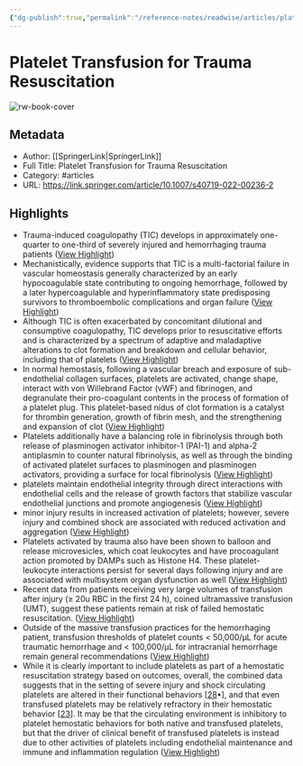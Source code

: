 ```yaml
---
{"dg-publish":true,"permalink":"/reference-notes/readwise/articles/platelet-transfusion-for-trauma-resuscitation/"}
---
```


# Platelet Transfusion for Trauma Resuscitation

![rw-book-cover](https://media.springernature.com/w200/springer-static/cover/journal/40719.jpg)

## Metadata
- Author: [[SpringerLink\|SpringerLink]]
- Full Title: Platelet Transfusion for Trauma Resuscitation
- Category: #articles
- URL: https://link.springer.com/article/10.1007/s40719-022-00236-2

## Highlights
- Trauma-induced coagulopathy (TIC) develops in approximately one-quarter to one-third of severely injured and hemorrhaging trauma patients ([View Highlight](https://read.readwise.io/read/01gqy9wfcmmpmyxycsgjdk0gr4))
- Mechanistically, evidence supports that TIC is a multi-factorial failure in vascular homeostasis generally characterized by an early hypocoagulable state contributing to ongoing hemorrhage, followed by a later hypercoagulable and hyperinflammatory state predisposing survivors to thromboembolic complications and organ failure ([View Highlight](https://read.readwise.io/read/01gqy9xw8any0r644yeytaesw4))
- Although TIC is often exacerbated by concomitant dilutional and consumptive coagulopathy, TIC develops prior to resuscitative efforts and is characterized by a spectrum of adaptive and maladaptive alterations to clot formation and breakdown and cellular behavior, including that of platelets ([View Highlight](https://read.readwise.io/read/01gqya06m4btjpatt1sr6xbca2))
- In normal hemostasis, following a vascular breach and exposure of sub-endothelial collagen surfaces, platelets are activated, change shape, interact with von Willebrand Factor (vWF) and fibrinogen, and degranulate their pro-coagulant contents in the process of formation of a platelet plug. This platelet-based nidus of clot formation is a catalyst for thrombin generation, growth of fibrin mesh, and the strengthening and expansion of clot ([View Highlight](https://read.readwise.io/read/01gqya19q4svgy7hjtvxp3r74m))
- Platelets additionally have a balancing role in fibrinolysis through both release of plasminogen activator inhibitor-1 (PAI-1) and alpha-2 antiplasmin to counter natural fibrinolysis, as well as through the binding of activated platelet surfaces to plasminogen and plasminogen activators, providing a surface for local fibrinolysis ([View Highlight](https://read.readwise.io/read/01gqya3gq5wjvfn340amp22av4))
- platelets maintain endothelial integrity through direct interactions with endothelial cells and the release of growth factors that stabilize vascular endothelial junctions and promote angiogenesis ([View Highlight](https://read.readwise.io/read/01gqya92z4hmxnzg2zg2p86044))
- minor injury results in increased activation of platelets; however, severe injury and combined shock are associated with reduced activation and aggregation ([View Highlight](https://read.readwise.io/read/01gqybd87ykasphbgasv8fq91d))
- Platelets activated by trauma also have been shown to balloon and release microvesicles, which coat leukocytes and have procoagulant action promoted by DAMPs such as Histone H4. These platelet-leukocyte interactions persist for several days following injury and are associated with multisystem organ dysfunction as well ([View Highlight](https://read.readwise.io/read/01gqyavd6mafr62yskaa5w0zgp))
- Recent data from patients receiving very large volumes of transfusion after injury (≥ 20u RBC in the first 24 h), coined ultramassive transfusion (UMT), suggest these patients remain at risk of failed hemostatic resuscitation. ([View Highlight](https://read.readwise.io/read/01gqybppn652m45mv4zz464nbw))
- Outside of the massive transfusion practices for the hemorrhaging patient, transfusion thresholds of platelet counts < 50,000/μL for acute traumatic hemorrhage and < 100,000/μL for intracranial hemorrhage remain general recommendations ([View Highlight](https://read.readwise.io/read/01gqybqcm5hf1f5k3makddh2qc))
- While it is clearly important to include platelets as part of a hemostatic resuscitation strategy based on outcomes, overall, the combined data suggests that in the setting of severe injury and shock circulating platelets are altered in their functional behaviors [[28](https://link.springer.com/article/10.1007/s40719-022-00236-2#ref-CR28)•], and that even transfused platelets may be relatively refractory in their hemostatic behavior [[23](https://link.springer.com/article/10.1007/s40719-022-00236-2#ref-CR23)]. It may be that the circulating environment is inhibitory to platelet hemostatic behaviors for both native and transfused platelets, but that the driver of clinical benefit of transfused platelets is instead due to other activities of platelets including endothelial maintenance and immune and inflammation regulation ([View Highlight](https://read.readwise.io/read/01gr5gv5dvtjezdbk6sr4c4qd0))
